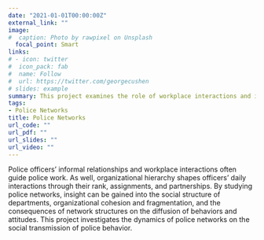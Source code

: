 ```yaml
---
date: "2021-01-01T00:00:00Z"
external_link: ""
image:
#  caption: Photo by rawpixel on Unsplash
  focal_point: Smart
links:
# - icon: twitter
#  icon_pack: fab
#  name: Follow
#  url: https://twitter.com/georgecushen
# slides: example
summary: This project examines the role of workplace interactions and informal relationships in guiding police work and shaping officer behaviors.
tags:
- Police Networks
title: Police Networks
url_code: ""
url_pdf: ""
url_slides: ""
url_video: ""
---
```


Police officers’ informal relationships and workplace interactions often guide police work. As well, organizational hierarchy shapes officers’ daily interactions through their rank, assignments, and partnerships. By studying police networks, insight can be gained into the social structure of departments, organizational cohesion and fragmentation, and the consequences of network structures on the diffusion of behaviors and attitudes. This project investigates the dynamics of police networks on the social transmission of police behavior.